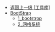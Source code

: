 - [返回上一级 [工具库]](page/web前端/工具库/)
- [BootStrap](page/web前端/工具库/BootStrap/)
  - [1_bootstrop](page/web前端/工具库/BootStrap/1_bootstrop.md)
  - [2_网格系统](page/web前端/工具库/BootStrap/2_网格系统.md)

